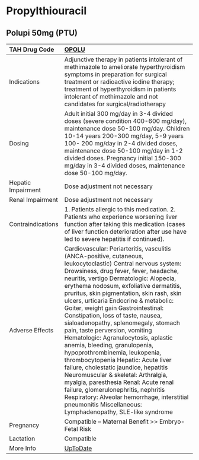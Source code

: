 # Propylthiouracil

## Polupi 50mg (PTU)

| TAH Drug Code      | [OPOLU](https://www.tahsda.org.tw/drugs/hissearch.php?drug_code=OPOLU)                                                                                                                                                                                                                                                                                                                                                                                                                                                                                                                                                                                                                                                                                                                                                                                                                                        |
|:-------------------|:--------------------------------------------------------------------------------------------------------------------------------------------------------------------------------------------------------------------------------------------------------------------------------------------------------------------------------------------------------------------------------------------------------------------------------------------------------------------------------------------------------------------------------------------------------------------------------------------------------------------------------------------------------------------------------------------------------------------------------------------------------------------------------------------------------------------------------------------------------------------------------------------------------------|
| Indications        | Adjunctive therapy in patients intolerant of methimazole to ameliorate hyperthyroidism symptoms in preparation for surgical treatment or radioactive iodine therapy; treatment of hyperthyroidism in patients intolerant of methimazole and not candidates for surgical/radiotherapy                                                                                                                                                                                                                                                                                                                                                                                                                                                                                                                                                                                                                          |
| Dosing             | Adult initial 300 mg/day in 3-4 divided doses (severe condition 400-600 mg/day), maintenance dose 50-100 mg/day. Children 10-14 years 200-300 mg/day, 5-9 years 100- 200 mg/day in 2-4 divided doses, maintenance dose 50-100 mg/day in 1-2 divided doses. Pregnancy initial 150-300 mg/day in 3-4 divided doses, maintenance dose 50-100 mg/day.                                                                                                                                                                                                                                                                                                                                                                                                                                                                                                                                                             |
| Hepatic Impairment | Dose adjustment not necessary                                                                                                                                                                                                                                                                                                                                                                                                                                                                                                                                                                                                                                                                                                                                                                                                                                                                                 |
| Renal Impairment   | Dose adjustment not necessary                                                                                                                                                                                                                                                                                                                                                                                                                                                                                                                                                                                                                                                                                                                                                                                                                                                                                 |
| Contraindications  | 1. Patients allergic to this medication. 2. Patients who experience worsening liver function after taking this medication (cases of liver function deterioration after use have led to severe hepatitis if continued).                                                                                                                                                                                                                                                                                                                                                                                                                                                                                                                                                                                                                                                                                        |
| Adverse Effects    | Cardiovascular: Periarteritis, vasculitis (ANCA-positive, cutaneous, leukocytoclastic) Central nervous system: Drowsiness, drug fever, fever, headache, neuritis, vertigo Dermatologic: Alopecia, erythema nodosum, exfoliative dermatitis, pruritus, skin pigmentation, skin rash, skin ulcers, urticaria Endocrine & metabolic: Goiter, weight gain Gastrointestinal: Constipation, loss of taste, nausea, sialoadenopathy, splenomegaly, stomach pain, taste perversion, vomiting Hematologic: Agranulocytosis, aplastic anemia, bleeding, granulopenia, hypoprothrombinemia, leukopenia, thrombocytopenia Hepatic: Acute liver failure, cholestatic jaundice, hepatitis Neuromuscular & skeletal: Arthralgia, myalgia, paresthesia Renal: Acute renal failure, glomerulonephritis, nephritis Respiratory: Alveolar hemorrhage, interstitial pneumonitis Miscellaneous: Lymphadenopathy, SLE-like syndrome |
| Pregnancy          | Compatible – Maternal Benefit >> Embryo-Fetal Risk                                                                                                                                                                                                                                                                                                                                                                                                                                                                                                                                                                                                                                                                                                                                                                                                                                                            |
| Lactation          | Compatible                                                                                                                                                                                                                                                                                                                                                                                                                                                                                                                                                                                                                                                                                                                                                                                                                                                                                                    |
| More Info          | [UpToDate](https://www.uptodate.com/contents/propylthiouracil-drug-information)                                                                                                                                                                                                                                                                                                                                                                                                                                                                                                                                                                                                                                                                                                                                                                                                                               |


